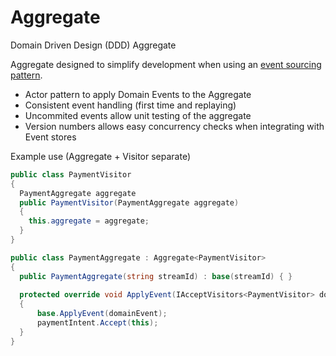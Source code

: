 # Aggregate
Domain Driven Design (DDD) Aggregate

Aggregate designed to simplify development when using an [event sourcing pattern](https://martinfowler.com/eaaDev/EventSourcing.html).

* Actor pattern to apply Domain Events to the Aggregate
* Consistent event handling (first time and replaying)
* Uncommited events allow unit testing of the aggregate
* Version numbers allows easy concurrency checks when integrating with Event stores

Example use (Aggregate + Visitor separate)

```c#
public class PaymentVisitor
{
  PaymentAggregate aggregate
  public PaymentVisitor(PaymentAggregate aggregate) 
  {
    this.aggregate = aggregate;
  }  
}

public class PaymentAggregate : Aggregate<PaymentVisitor>
{
  public PaymentAggregate(string streamId) : base(streamId) { }
  
  protected override void ApplyEvent(IAcceptVisitors<PaymentVisitor> domainEvent)
  {
      base.ApplyEvent(domainEvent);
      paymentIntent.Accept(this);
  }
}
```

